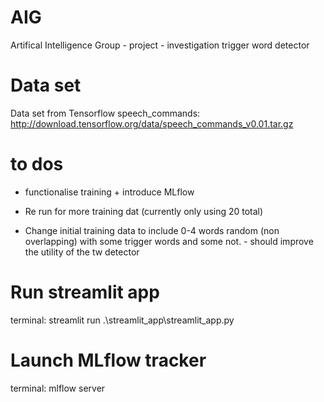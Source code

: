 # AIG
Artifical Intelligence Group - project - investigation trigger word detector 

# Data set
Data set from Tensorflow speech_commands:
http://download.tensorflow.org/data/speech_commands_v0.01.tar.gz

# to dos 

* functionalise training + introduce MLflow 

* Re run for more training dat (currently only using 20 total)

* Change initial training data to include 0-4 words random (non overlapping) with some trigger words and some not.  - should improve the utility of the tw detector


# Run streamlit app
terminal:
streamlit run .\streamlit_app\streamlit_app.py

# Launch MLflow tracker
terminal:
mlflow server